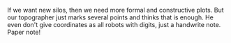 If we want new silos, then we need more formal and constructive plots.
But our topographer just marks several points and thinks that is enough.
He even don't give coordinates as all robots with digits, 
just a handwrite note. Paper note!
